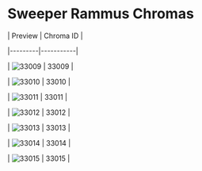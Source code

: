 # Sweeper Rammus Chromas


| Preview | Chroma ID |

|---------|-----------|

| ![33009](https://raw.communitydragon.org/latest/plugins/rcp-be-lol-game-data/global/default/v1/champion-chroma-images/33/33009.png) | 33009 |

| ![33010](https://raw.communitydragon.org/latest/plugins/rcp-be-lol-game-data/global/default/v1/champion-chroma-images/33/33010.png) | 33010 |

| ![33011](https://raw.communitydragon.org/latest/plugins/rcp-be-lol-game-data/global/default/v1/champion-chroma-images/33/33011.png) | 33011 |

| ![33012](https://raw.communitydragon.org/latest/plugins/rcp-be-lol-game-data/global/default/v1/champion-chroma-images/33/33012.png) | 33012 |

| ![33013](https://raw.communitydragon.org/latest/plugins/rcp-be-lol-game-data/global/default/v1/champion-chroma-images/33/33013.png) | 33013 |

| ![33014](https://raw.communitydragon.org/latest/plugins/rcp-be-lol-game-data/global/default/v1/champion-chroma-images/33/33014.png) | 33014 |

| ![33015](https://raw.communitydragon.org/latest/plugins/rcp-be-lol-game-data/global/default/v1/champion-chroma-images/33/33015.png) | 33015 |